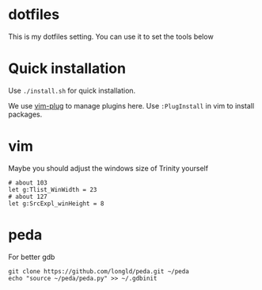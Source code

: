 # dotfiles

This is my dotfiles setting.
You can use it to set the tools below

# Quick installation

Use `./install.sh` for quick installation.

We use [vim-plug](https://github.com/junegunn/vim-plug) to manage plugins here.
Use `:PlugInstall` in vim to install packages.

# vim

Maybe you should adjust the windows size of Trinity yourself

```shell
# about 103
let g:Tlist_WinWidth = 23
# about 127
let g:SrcExpl_winHeight = 8
```

# peda

For better gdb

```shell
git clone https://github.com/longld/peda.git ~/peda
echo "source ~/peda/peda.py" >> ~/.gdbinit
```

